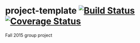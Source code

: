 # project-template [![Build Status](https://travis-ci.org/berkeley-stat159/project-beta.svg?branch=master)](https://travis-ci.org/berkeley-stat159/project-beta) [![Coverage Status](https://coveralls.io/repos/berkeley-stat159/project-beta/badge.svg?branch=master&service=github)](https://coveralls.io/github/berkeley-stat159/project-beta?branch=master)
Fall 2015 group project

